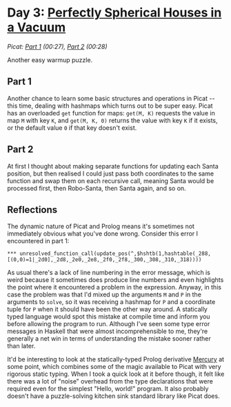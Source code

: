 # Day 3: [Perfectly Spherical Houses in a Vacuum](https://adventofcode.com/2015/day/3)
*Picat: [Part 1](https://github.com/DestyNova/advent_of_code_2015/blob/main/3/part1.pi) (00:27), [Part 2](https://github.com/DestyNova/advent_of_code_2015/blob/main/3/part2.pi) (00:28)*

Another easy warmup puzzle.

## Part 1

Another chance to learn some basic structures and operations in Picat -- this time, dealing with hashmaps which turns out to be super easy. Picat has an overloaded `get` function for maps: `get(M, K)` requests the value in map `M` with key `K`, and `get(M, K, 0)` returns the value with key `K` if it exists, or the default value `0` if that key doesn't exist.

## Part 2

At first I thought about making separate functions for updating each Santa position, but then realised I could just pass both coordinates to the same function and swap them on each recursive call, meaning Santa would be processed first, then Robo-Santa, then Santa again, and so on.

## Reflections

The dynamic nature of Picat and Prolog means it's sometimes not immediately obvious what you've done wrong. Consider this error I encountered in part 1:

```
*** unresolved_function_call(update_pos(^,$hshtb(1,hashtable(_288,[(0,0)=1|_2d0],_2d8,_2e0,_2e8,_2f0,_2f8,_300,_308,_310,_318))))
```

As usual there's a lack of line numbering in the error message, which is weird because it sometimes does produce line numbers and even highlights the point where it encountered a problem in the expression. Anyway, in this case the problem was that I'd mixed up the arguments `M` and `P` in the arguments to `solve`, so it was receiving a hashmap for `P` and a coordinate tuple for `P` when it should have been the other way around. A statically typed language would spot this mistake at compile time and inform you before allowing the program to run. Although I've seen some type error messages in Haskell that were almost incomprehensible to me, they're generally a net win in terms of understanding the mistake sooner rather than later.

It'd be interesting to look at the statically-typed Prolog derivative [Mercury](https://mercurylang.org) at some point, which combines some of the magic available to Picat with very rigorous static typing. When I took a quick look at it before though, it felt like there was a lot of "noise" overhead from the type declarations that were required even for the simplest "Hello, world!" program. It also probably doesn't have a puzzle-solving kitchen sink standard library like Picat does.

